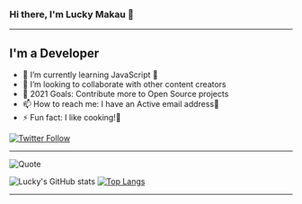 <!--
**makaulucky/makaulucky** is a ✨ _special_ ✨ repository because its `README.md` (this file) appears on your GitHub profile.

Here are some ideas to get you started:

- 🔭 I’m currently working on ...
- 🌱 I’m currently learning ...
- 👯 I’m looking to collaborate on ...
- 🤔 I’m looking for help with ...
- 💬 Ask me about ...
- 📫 How to reach me: ...
- 😄 Pronouns: ...
- ⚡ Fun fact: ...
-->
### Hi there, I'm Lucky Makau 👋

<hr>

## I'm a Developer

- 🌱 I’m currently learning JavaScript  🤣
- 👯 I’m looking to collaborate with other content creators
- 🥅 2021 Goals: Contribute more to Open Source projects
- 📫 How to reach me: I have an Active email address🤣
- ⚡ Fun fact: I like cooking!🤣


[![Twitter Follow](https://img.shields.io/twitter/follow/makaulucky?color=1DA1F2&logo=twitter&style=for-the-badge)](https://twitter.com/intent/follow?original_referer=https%3A%2F%2Fgithub.com%2Fmakauluckyr&screen_name=makaulucky)

<hr>

![Quote](https://github-readme-quotes.herokuapp.com/quote?theme=dark&animation=grow_out_in)

![Lucky's GitHub stats](https://github-readme-stats.vercel.app/api?username=makaulucky&show_icons=true&theme=radical)
[![Top Langs](https://github-readme-stats.vercel.app/api/top-langs/?username=makaulucky&layout=compact)](https://github.com/makaulucky/github-readme-stats)  
<hr>
